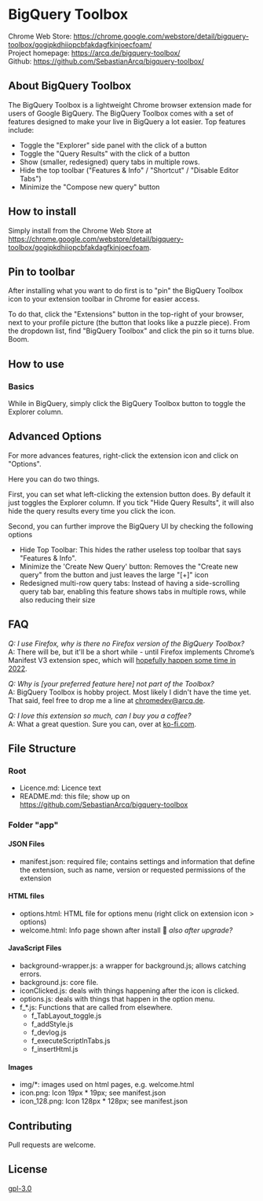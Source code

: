 #  BigQuery Toolbox
Chrome Web Store: https://chrome.google.com/webstore/detail/bigquery-toolbox/gogipkdhiiopcbfakdagfkinjoecfoam/ \
Project homepage: https://arcq.de/bigquery-toolbox/ \
Github: https://github.com/SebastianArcq/bigquery-toolbox/


## About BigQuery Toolbox
The BigQuery Toolbox is a lightweight Chrome browser extension made for users of Google BigQuery. The BigQuery Toolbox comes with a set of features designed to make your live in BigQuery a lot easier. Top features include:

* Toggle the "Explorer" side panel with the click of a button
* Toggle the "Query Results" with the click of a button
* Show (smaller, redesigned) query tabs in multiple rows.
* Hide the top toolbar ("Features & Info" / "Shortcut" / "Disable Editor Tabs")
* Minimize the "Compose new query" button


## How to install
Simply install from the Chrome Web Store at https://chrome.google.com/webstore/detail/bigquery-toolbox/gogipkdhiiopcbfakdagfkinjoecfoam.


## Pin to toolbar
After installing what you want to do first is to "pin" the BigQuery Toolbox icon to your extension toolbar in Chrome for easier access.

To do that, click the "Extensions" button in the top-right of your browser, next to your profile picture (the button that looks like a puzzle piece). From the dropdown list, find "BigQuery Toolbox" and click the pin so it turns blue. Boom.


## How to use
### Basics
While in BigQuery, simply click the BigQuery Toolbox button to toggle the Explorer column. 


## Advanced Options
For more advances features, right-click the extension icon and click on "Options".

Here you can do two things.

First, you can set what left-clicking the extension button does. By default it just toggles the Explorer column. If you tick "Hide Query Results", it will also hide the query results every time you click the icon.

Second, you can further improve the BigQuery UI by checking the following options

- Hide Top Toolbar: This hides the rather useless top toolbar that says "Features & Info".
- Minimize the 'Create New Query' button: Removes the "Create new query" from the button and just leaves the large "[+]" icon
- Redesigned multi-row query tabs: Instead of having a side-scrolling query tab bar, enabling this feature shows tabs in multiple rows, while also reducing their size


## FAQ
<i>Q: I use Firefox, why is there no Firefox version of the BigQuery Toolbox?</i>\
A: There will be, but it'll be a short while - until Firefox implements Chrome’s Manifest V3 extension spec, which will <a href="https://blog.mozilla.org/addons/2021/05/27/manifest-v3-update/">hopefully happen some time in 2022</a>.

<i>Q: Why is [your preferred feature here] not part of the Toolbox?</i>\
A: BigQuery Toolbox is hobby project. Most likely I didn't have the time yet. That said, feel free to drop me a line at chromedev@arcq.de.

<i>Q: I love this extension so much, can I buy you a coffee?</i>\
A: What a great question. Sure you can, over at <a href="https://ko-fi.com/sebastianarcq">ko-fi.com</a>.


## File Structure
### Root
- Licence.md: Licence text
- README.md: this file; show up on https://github.com/SebastianArcq/bigquery-toolbox

### Folder "app"
#### JSON Files
- manifest.json: required file; contains settings and information that define the extension, such as name, version or requested permissions of the extension

#### HTML files
- options.html: HTML file for options menu (right click on extension icon > options)
- welcome.html: Info page shown after install 🚧 <i>also after upgrade?</i>

#### JavaScript Files
- background-wrapper.js: a wrapper for background.js; allows catching errors.
- background.js: core file.
- iconClicked.js: deals with things happening after the icon is clicked.
- options.js: deals with things that happen in the option menu.
- f_*.js: Functions that are called from elsewhere.
  - f_TabLayout_toggle.js
  - f_addStyle.js
  - f_devlog.js
  - f_executeScriptInTabs.js
  - f_insertHtml.js

#### Images
- img/*: images used on html pages, e.g. welcome.html
- icon.png: Icon 19px * 19px; see manifest.json
- icon_128.png: Icon 128px * 128px; see manifest.json


## Contributing
Pull requests are welcome.


## License
[gpl-3.0](https://choosealicense.com/licenses/gpl-3.0/)